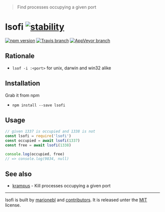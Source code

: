 > Find processes occupying a given port

# lsofi [![stability][0]][1]

[![npm version][6]][7] [![Travis branch][2]][3] [![AppVeyor branch][4]][5]

## Rationale

* `lsof -i :<port>` for unix, darwin and win32 alike

## Installation

Grab it from npm

* `npm install --save lsofi`

## Usage

```js
// given 1337 is occupied and 1338 is not
const lsofi = require('lsofi')
const occupied = await lsofi(1337)
const free = await lsofi(1338)

console.log(occupied, free)
// => console.log(9834, null)
```

## See also

* [krampus](https://github.com/marionebl/krampus) - Kill processes occupying a given port

---
lsofi is built by [marionebl](https://github.com/marionebl) and [contributors](https://github.com/marionebl/lsofi/graphs/contributors). It is released unter the [MIT](https://github.com/marionebl/lsofi/blob/master/LICENSE) license.

[0]: https://img.shields.io/badge/stability-experimental-orange.svg?style=flat-square
[1]: https://nodejs.org/api/documentation.html#documentation_stability_index
[2]: https://img.shields.io/travis/marionebl/lsofi/master.svg?style=flat-square
[3]: https://travis-ci.org/marionebl/lsofi
[4]: https://img.shields.io/appveyor/ci/marionebl/lsofi/master.svg?style=flat-square
[5]: https://ci.appveyor.com/project/marionebl/lsofi
[6]: https://img.shields.io/npm/v/lsofi.svg?style=flat-square
[7]: https://npmjs.org/package/lsofi

